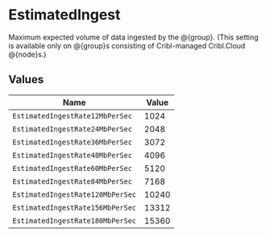 # EstimatedIngest

Maximum expected volume of data ingested by the @{group}. (This setting is available only on @{group}s consisting of Cribl-managed Cribl.Cloud @{node}s.)


## Values

| Name                             | Value                            |
| -------------------------------- | -------------------------------- |
| `EstimatedIngestRate12MbPerSec`  | 1024                             |
| `EstimatedIngestRate24MbPerSec`  | 2048                             |
| `EstimatedIngestRate36MbPerSec`  | 3072                             |
| `EstimatedIngestRate48MbPerSec`  | 4096                             |
| `EstimatedIngestRate60MbPerSec`  | 5120                             |
| `EstimatedIngestRate84MbPerSec`  | 7168                             |
| `EstimatedIngestRate120MbPerSec` | 10240                            |
| `EstimatedIngestRate156MbPerSec` | 13312                            |
| `EstimatedIngestRate180MbPerSec` | 15360                            |